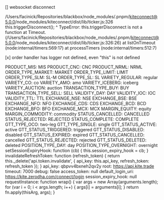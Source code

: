 [] websocket disconnect

/Users/facinick/Repositories/blackbox/node_modules/.pnpm/kiteconnect@5.0.0/node_modules/kiteconnect/dist/lib/ticker.js:326
                    this.triggerDisconnect();
                         ^
TypeError: this.triggerDisconnect is not a function
    at Timeout.<anonymous> (/Users/facinick/Repositories/blackbox/node_modules/.pnpm/kiteconnect@5.0.0/node_modules/kiteconnect/dist/lib/ticker.js:326:26)
    at listOnTimeout (node:internal/timers:569:17)
    at processTimers (node:internal/timers:512:7)

    
[x] order handler has logger not defined, even "this" is not defined

PRODUCT_MIS: MIS
PRODUCT_CNC: CNC
PRODUCT_NRML: NRML
ORDER_TYPE_MARKET: MARKET
ORDER_TYPE_LIMIT: LIMIT
ORDER_TYPE_SLM: SL-M
ORDER_TYPE_SL: SL
VARIETY_REGULAR: regular
VARIETY_CO: co
VARIETY_AMO: amo
VARIETY_ICEBERG: iceberg
VARIETY_AUCTION: auction
TRANSACTION_TYPE_BUY: BUY
TRANSACTION_TYPE_SELL: SELL
VALIDITY_DAY: DAY
VALIDITY_IOC: IOC
VALIDITY_TTL: TTL
EXCHANGE_NSE: NSE
EXCHANGE_BSE: BSE
EXCHANGE_NFO: NFO
EXCHANGE_CDS: CDS
EXCHANGE_BCD: BCD
EXCHANGE_BFO: BFO
EXCHANGE_MCX: MCX
MARGIN_EQUITY: equity
MARGIN_COMMODITY: commodity
STATUS_CANCELLED: CANCELLED
STATUS_REJECTED: REJECTED
STATUS_COMPLETE: COMPLETE
GTT_TYPE_OCO: two-leg
GTT_TYPE_SINGLE: single
GTT_STATUS_ACTIVE: active
GTT_STATUS_TRIGGERED: triggered
GTT_STATUS_DISABLED: disabled
GTT_STATUS_EXPIRED: expired
GTT_STATUS_CANCELLED: cancelled
GTT_STATUS_REJECTED: rejected
GTT_STATUS_DELETED: deleted
POSITION_TYPE_DAY: day
POSITION_TYPE_OVERNIGHT: overnight
setSessionExpiryHook: function (cb) {
            this.session_expiry_hook = cb;
        }
invalidateRefreshToken: function (refresh_token) {
            return this._delete('api.token.invalidate', {
                api_key: this.api_key,
                refresh_token: refresh_token
            });
        }
api_key: qbpvv4bxneh2qv2y
root: https://api.kite.trade
timeout: 7000
debug: false
access_token: null
default_login_uri: https://kite.zerodha.com/connect/login
session_expiry_hook: null
requestInstance: function wrap() {
    var args = new Array(arguments.length);
    for (var i = 0; i < args.length; i++) {
      args[i] = arguments[i];
    }
    return fn.apply(thisArg, args);
  }